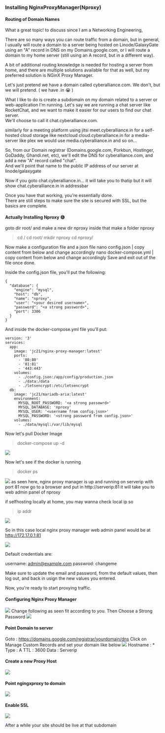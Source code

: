 ### Installing NginxProxyManager(Nproxy)
#### Routing of Domain Names

What a great topic! to discuss since I am a Networking Engineering,

There are so many ways you can route traffic from a domain, 
but in general, I usually will route a domain to a server being hosted on 
Linode/GalaxyGate using an 
"A" record in DNS on my Domains.google.com, 
or I will route a domain to my home server 
(still using an A record, but in a different way).

A bit of additional routing knowledge is needed 
for hosting a server from home, and there are multiple solutions available 
for that as well, but my preferred solution is NGinX Proxy Manager.

Let's just pretend we have a domain called 
cyberalliance.com.  We don't, but we will pretend. ( we have .in 😭 )

What I like to do is create a subdomain on my domain related to a server or web-application I'm running. 
Let's say we are running a chat server like RocketChat, 
and we want to make it easier for our users to find our chat server.  
We'll choose to call it chat.cyberalliance.com.

similarly for a meeting platform using jitsi meet.cyberalliance.in
for a self-hosted cloud storage like nextcloud cloud.cyberalliance.in
for a media-server like plex we would use media.cyberalliance.in and so on...

So, from our Domain registrar 
(Domains.google.com, Porkbun, Hostinger, GoDaddy, Ghandi.net, etc), 
we'll edit the DNS for cyberalliance.com, and add a new 
"A" record called "chat".  
And we'll point that name to the public IP address of our server at linode/galaxygate

Now if you goto chat.cyberalliance.in... it will take you to thatip but it will show chat.cyberalliance.in in addressbar

Once you have that working, you're essentially done.  
There are still steps to make sure the site is secured with SSL, but the basics are complete.

#### Actually Installing Nproxy 😅

goto dir root/ and make a new dir nproxy
inside that make a folder nproxy

>cd /
cd root/
mkdir nproxy
cd nproxy/

Now make a configuration file and a json file
nano config.json | copy content from below and change accordingly
nano docker-compose.yml | copy content from below and change accordingly
Save and exit out of the file once done.

Inside the config.json file, you'll put the following:

```
{
  "database": {
    "engine": "mysql",
    "host": "db",
    "name": "nproxy",
    "user": "<your desired username>",
    "password": "<a strong password>",
    "port": 3306
  }
}
```

And inside the docker-compose.yml file you'll put:

```
version: '3'
services:
  app:
    image: 'jc21/nginx-proxy-manager:latest'
    ports:
      - '80:80'
      - '81:81'
      - '443:443'
    volumes:
      - ./config.json:/app/config/production.json
      - ./data:/data
      - ./letsencrypt:/etc/letsencrypt
  db:
    image: 'jc21/mariadb-aria:latest'
    environment:
      MYSQL_ROOT_PASSWORD: '<a strong passowrd>'
      MYSQL_DATABASE: 'nproxy'
      MYSQL_USER: '<username from config.json>'
      MYSQL_PASSWORD: '<strong password from config.json>'
    volumes:
      - ./data/mysql:/var/lib/mysql
```


Now let's pull Docker Image
>docker-compose up -d

![](https://i.imgur.com/Y4boQy4.gif)

Now let's see if the docker is running
>docker ps

![](https://i.imgur.com/j9FM36d.png)
as seen here, nginx proxy manager is up and running on serverip with port 81
now go to a browser and put in http://serverip:81
it will take you to web admin panel of nproxy

if selfhosting locally at home, you may wanna check local ip so
>ip addr

![](https://i.imgur.com/nLE63BB.png)

So in this case local nginx proxy manager web admin panel would be at
http://172.17.0.1:81

![](https://i.imgur.com/MnOHLJF.png)

Default credentials are:

username: admin@example.com
passwrod: changeme

Make sure to update the email and password, from the default values, then log out, and back in usign the new values you entered.

Now, you're ready to start proxying traffic.

#### Configuring Nginx Proxy Manager
![](https://i.imgur.com/GMSH6a2.png)
Change following as seen fit according to you.
Then Choose a Strong Password
![](https://i.imgur.com/7VpeeIl.png)

#### Point Domain to server
Goto : https://domains.google.com/registrar/yourdomain/dns
Click on Manage Custom Records
and set your domain like below
![](https://i.imgur.com/qWiW3XP.png)
Hostname : * Type : A TTL : 3600 Data : Serverip
#### Create a new Proxy Host
![](https://i.imgur.com/E7QLvyr.png)
#### Point ngingxproxy to domain
![](https://i.imgur.com/qkY7aYL.png)
#### Enable SSL
![](https://i.imgur.com/uBrAwVD.png)

After a while your site should be live at that subdomain
